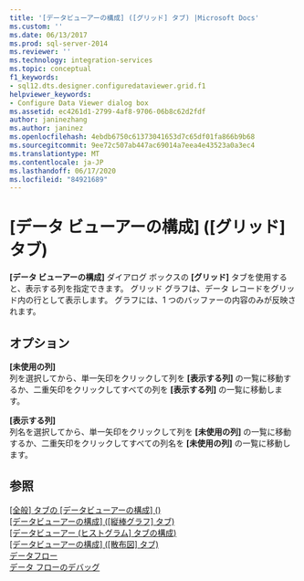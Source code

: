 ```yaml
---
title: '[データビューアーの構成] ([グリッド] タブ) |Microsoft Docs'
ms.custom: ''
ms.date: 06/13/2017
ms.prod: sql-server-2014
ms.reviewer: ''
ms.technology: integration-services
ms.topic: conceptual
f1_keywords:
- sql12.dts.designer.configuredataviewer.grid.f1
helpviewer_keywords:
- Configure Data Viewer dialog box
ms.assetid: ec4261d1-2799-4af8-9706-06b8c62d2fdf
author: janinezhang
ms.author: janinez
ms.openlocfilehash: 4ebdb6750c61373041653d7c65df01fa866b9b68
ms.sourcegitcommit: 9ee72c507ab447ac69014a7eea4e43523a0a3ec4
ms.translationtype: MT
ms.contentlocale: ja-JP
ms.lasthandoff: 06/17/2020
ms.locfileid: "84921689"
---
```

# <a name="configure-data-viewer-grid-tab"></a>[データ ビューアーの構成] ([グリッド] タブ)
  **[データ ビューアーの構成]** ダイアログ ボックスの **[グリッド]** タブを使用すると、表示する列を指定できます。 グリッド グラフは、データ レコードをグリッド内の行として表示します。 グラフには、1 つのバッファーの内容のみが反映されます。  
  
## <a name="options"></a>オプション  
 **[未使用の列]**  
 列を選択してから、単一矢印をクリックして列を **[表示する列]** の一覧に移動するか、二重矢印をクリックしてすべての列を **[表示する列]** の一覧に移動します。  
  
 **[表示する列]**  
 列名を選択してから、単一矢印をクリックして列を **[未使用の列]** の一覧に移動するか、二重矢印をクリックしてすべての列名を **[未使用の列]** の一覧に移動します。  
  
## <a name="see-also"></a>参照  
 [[全般] タブの [データビューアーの構成] &#40;&#41;](../../2014/integration-services/configure-data-viewer-general-tab.md)   
 [[データビューアーの構成] &#40;[縦棒グラフ] タブ&#41;](../../2014/integration-services/configure-data-viewer-column-chart-tab.md)   
 [[データビューアー &#40;ヒストグラム] タブの構成&#41;](../../2014/integration-services/configure-data-viewer-histogram-tab.md)   
 [[データビューアーの構成] &#40;[散布図] タブ&#41;](../../2014/integration-services/configure-data-viewer-scatter-plot-tab.md)   
 [データフロー](data-flow/data-flow.md)   
 [データ フローのデバッグ](troubleshooting/debugging-data-flow.md)  
  
  
